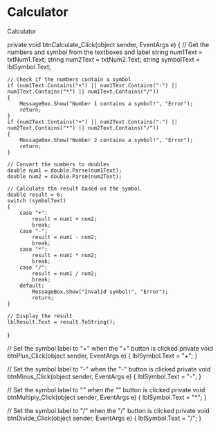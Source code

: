 # Calculator
Calculator

private void btnCalculate_Click(object sender, EventArgs e)
{
    // Get the numbers and symbol from the textboxes and label
    string num1Text = txtNum1.Text;
    string num2Text = txtNum2.Text;
    string symbolText = lblSymbol.Text;

    // Check if the numbers contain a symbol
    if (num1Text.Contains("+") || num1Text.Contains("-") || num1Text.Contains("*") || num1Text.Contains("/"))
    {
        MessageBox.Show("Number 1 contains a symbol!", "Error");
        return;
    }
    if (num2Text.Contains("+") || num2Text.Contains("-") || num2Text.Contains("*") || num2Text.Contains("/"))
    {
        MessageBox.Show("Number 2 contains a symbol!", "Error");
        return;
    }

    // Convert the numbers to doubles
    double num1 = double.Parse(num1Text);
    double num2 = double.Parse(num2Text);

    // Calculate the result based on the symbol
    double result = 0;
    switch (symbolText)
    {
        case "+":
            result = num1 + num2;
            break;
        case "-":
            result = num1 - num2;
            break;
        case "*":
            result = num1 * num2;
            break;
        case "/":
            result = num1 / num2;
            break;
        default:
            MessageBox.Show("Invalid symbol!", "Error");
            return;
    }

    // Display the result
    lblResult.Text = result.ToString();
}

// Set the symbol label to "+" when the "+" button is clicked
private void btnPlus_Click(object sender, EventArgs e)
{
    lblSymbol.Text = "+";
}

// Set the symbol label to "-" when the "-" button is clicked
private void btnMinus_Click(object sender, EventArgs e)
{
    lblSymbol.Text = "-";
}

// Set the symbol label to "*" when the "*" button is clicked
private void btnMultiply_Click(object sender, EventArgs e)
{
    lblSymbol.Text = "*";
}

// Set the symbol label to "/" when the "/" button is clicked
private void btnDivide_Click(object sender, EventArgs e)
{
    lblSymbol.Text = "/";
}
